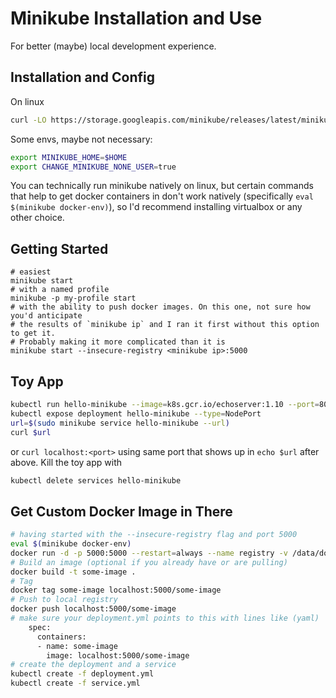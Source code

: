 # Minikube Installation and Use 

For better (maybe) local development experience.

## Installation and Config
On linux
```sh
curl -LO https://storage.googleapis.com/minikube/releases/latest/minikube-linux-amd64 && sudo install minikube-linux-amd64 /usr/local/bin/minikube
```
Some envs, maybe not necessary:
```sh
export MINIKUBE_HOME=$HOME
export CHANGE_MINIKUBE_NONE_USER=true
```
You can technically run minikube natively on linux, but certain commands that help to get docker containers in don't work natively (specifically `eval $(minikube docker-env)`), so I'd recommend installing virtualbox or any other choice.

## Getting Started
```
# easiest
minikube start
# with a named profile
minikube -p my-profile start
# with the ability to push docker images. On this one, not sure how you'd anticipate
# the results of `minikube ip` and I ran it first without this option to get it.
# Probably making it more complicated than it is
minikube start --insecure-registry <minikube ip>:5000
```

## Toy App
```sh
kubectl run hello-minikube --image=k8s.gcr.io/echoserver:1.10 --port=8080
kubectl expose deployment hello-minikube --type=NodePort
url=$(sudo minikube service hello-minikube --url)
curl $url
```
or `curl localhost:<port>` using same port that shows up in `echo $url` after above.
Kill the toy app with
```sh
kubectl delete services hello-minikube
```

## Get Custom Docker Image in There
```sh
# having started with the --insecure-registry flag and port 5000
eval $(minikube docker-env)
docker run -d -p 5000:5000 --restart=always --name registry -v /data/docker-registry:/var/lib/registry registry:2
# Build an image (optional if you already have or are pulling)
docker build -t some-image .
# Tag
docker tag some-image localhost:5000/some-image
# Push to local registry
docker push localhost:5000/some-image
# make sure your deployment.yml points to this with lines like (yaml)
    spec:
      containers:
      - name: some-image
        image: localhost:5000/some-image
# create the deployment and a service
kubectl create -f deployment.yml
kubectl create -f service.yml
```
